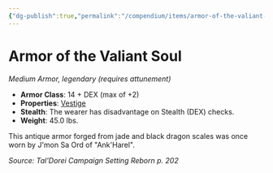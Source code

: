 ```yaml
---
{"dg-publish":true,"permalink":"/compendium/items/armor-of-the-valiant-soul-tdcsr/","tags":["compendium/src/5e/tdcsr","item/armor/medium","item/attunement/required","item/property/vestige","item/rarity/legendary"]}
---
```


# Armor of the Valiant Soul
*Medium Armor, legendary (requires attunement)*  

- **Armor Class**: 14 + DEX (max of +2)
- **Properties**: [Vestige](rules/item-properties.md#Vestige)
- **Stealth**: The wearer has disadvantage on Stealth (DEX) checks.
- **Weight**: 45.0 lbs.

This antique armor forged from jade and black dragon scales was once worn by J'mon Sa Ord of "Ank'Harel".

*Source: Tal'Dorei Campaign Setting Reborn p. 202*